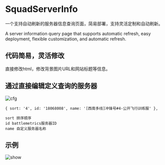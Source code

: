 # SquadServerInfo
一个支持自动刷新的服务器信息查询页面，简易部署，支持灵活定制和自动刷新。

A server information query page that supports automatic refresh, easy deployment, flexible customization, and automatic refresh.

## 代码简易，灵活修改
直接修改html，修改背景图片URL和网站标题等信息。
## 通过直接编辑定义查询的服务器
![cfg](https://z1.ax1x.com/2023/12/08/pigvUhR.png)
```
{ sort: '4', id: '18068008', name: '[西南多线]冲锋号#4-公开飞行训练服' },

sort 排序顺序
id battlemetrics服务器ID
name 自定义服务器名称
```
## 示例
![show](https://z1.ax1x.com/2023/12/08/pigvw1x.png)
